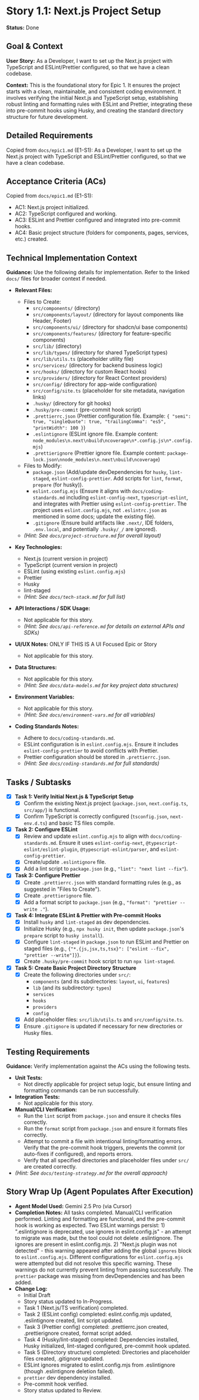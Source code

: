 # Story 1.1: Next.js Project Setup

**Status:** Done

## Goal & Context

**User Story:** As a Developer, I want to set up the Next.js project with TypeScript and ESLint/Prettier configured, so that we have a clean codebase.

**Context:** This is the foundational story for Epic 1. It ensures the project starts with a clean, maintainable, and consistent coding environment. It involves verifying the initial Next.js and TypeScript setup, establishing robust linting and formatting rules with ESLint and Prettier, integrating these into pre-commit hooks using Husky, and creating the standard directory structure for future development.

## Detailed Requirements

Copied from `docs/epic1.md` (E1-S1):
As a Developer, I want to set up the Next.js project with TypeScript and ESLint/Prettier configured, so that we have a clean codebase.

## Acceptance Criteria (ACs)

Copied from `docs/epic1.md` (E1-S1):

- AC1: Next.js project initialized.
- AC2: TypeScript configured and working.
- AC3: ESLint and Prettier configured and integrated into pre-commit hooks.
- AC4: Basic project structure (folders for components, pages, services, etc.) created.

## Technical Implementation Context

**Guidance:** Use the following details for implementation. Refer to the linked `docs/` files for broader context if needed.

- **Relevant Files:**

  - Files to Create:
    - `src/components/` (directory)
    - `src/components/layout/` (directory for layout components like Header, Footer)
    - `src/components/ui/` (directory for shadcn/ui base components)
    - `src/components/features/` (directory for feature-specific components)
    - `src/lib/` (directory)
    - `src/lib/types/` (directory for shared TypeScript types)
    - `src/lib/utils.ts` (placeholder utility file)
    - `src/services/` (directory for backend business logic)
    - `src/hooks/` (directory for custom React hooks)
    - `src/providers/` (directory for React Context providers)
    - `src/config/` (directory for app-wide configuration)
    - `src/config/site.ts` (placeholder for site metadata, navigation links)
    - `.husky/` (directory for git hooks)
    - `.husky/pre-commit` (pre-commit hook script)
    - `.prettierrc.json` (Prettier configuration file. Example: `{ "semi": true, "singleQuote": true, "trailingComma": "es5", "printWidth": 100 }`)
    - `.eslintignore` (ESLint ignore file. Example content: `node_modules\n.next\nbuild\ncoverage\n*.config.js\n*.config.mjs`)
    - `.prettierignore` (Prettier ignore file. Example content: `package-lock.json\nnode_modules\n.next\nbuild\ncoverage`)
  - Files to Modify:
    - `package.json` (Add/update devDependencies for `husky`, `lint-staged`, `eslint-config-prettier`. Add scripts for `lint`, `format`, `prepare` (for husky)).
    - `eslint.config.mjs` (Ensure it aligns with `docs/coding-standards.md` including `eslint-config-next`, `typescript-eslint`, and integrates with Prettier using `eslint-config-prettier`. The project uses `eslint.config.mjs`, not `.eslintrc.json` as mentioned in some docs; update the existing file).
    - `.gitignore` (Ensure build artifacts like `.next/`, IDE folders, `.env.local`, and potentially `.husky/_/` are ignored).
  - _(Hint: See `docs/project-structure.md` for overall layout)_

- **Key Technologies:**

  - Next.js (current version in project)
  - TypeScript (current version in project)
  - ESLint (using existing `eslint.config.mjs`)
  - Prettier
  - Husky
  - lint-staged
  - _(Hint: See `docs/tech-stack.md` for full list)_

- **API Interactions / SDK Usage:**

  - Not applicable for this story.
  - _(Hint: See `docs/api-reference.md` for details on external APIs and SDKs)_

- **UI/UX Notes:** ONLY IF THIS IS A UI Focused Epic or Story

  - Not applicable for this story.

- **Data Structures:**

  - Not applicable for this story.
  - _(Hint: See `docs/data-models.md` for key project data structures)_

- **Environment Variables:**

  - Not applicable for this story.
  - _(Hint: See `docs/environment-vars.md` for all variables)_

- **Coding Standards Notes:**
  - Adhere to `docs/coding-standards.md`.
  - ESLint configuration is in `eslint.config.mjs`. Ensure it includes `eslint-config-prettier` to avoid conflicts with Prettier.
  - Prettier configuration should be stored in `.prettierrc.json`.
  - _(Hint: See `docs/coding-standards.md` for full standards)_

## Tasks / Subtasks

- [x] **Task 1: Verify Initial Next.js & TypeScript Setup**
  - [x] Confirm the existing Next.js project (`package.json`, `next.config.ts`, `src/app/`) is functional.
  - [x] Confirm TypeScript is correctly configured (`tsconfig.json`, `next-env.d.ts`) and basic TS files compile.
- [x] **Task 2: Configure ESLint**
  - [x] Review and update `eslint.config.mjs` to align with `docs/coding-standards.md`. Ensure it uses `eslint-config-next`, `@typescript-eslint/eslint-plugin`, `@typescript-eslint/parser`, and `eslint-config-prettier`.
  - [x] Create/update `.eslintignore` file.
  - [x] Add a lint script to `package.json` (e.g., `"lint": "next lint --fix"`).
- [x] **Task 3: Configure Prettier**
  - [x] Create `.prettierrc.json` with standard formatting rules (e.g., as suggested in "Files to Create").
  - [x] Create `.prettierignore` file.
  - [x] Add a format script to `package.json` (e.g., `"format": "prettier --write ."`).
- [x] **Task 4: Integrate ESLint & Prettier with Pre-commit Hooks**
  - [x] Install `husky` and `lint-staged` as dev dependencies.
  - [x] Initialize Husky (e.g., `npx husky init`, then update `package.json`'s `prepare` script to `husky install`).
  - [x] Configure `lint-staged` in `package.json` to run ESLint and Prettier on staged files (e.g., `{"*.{js,jsx,ts,tsx}": ["eslint --fix", "prettier --write"]}`).
  - [x] Create `.husky/pre-commit` hook script to run `npx lint-staged`.
- [x] **Task 5: Create Basic Project Directory Structure**
  - [x] Create the following directories under `src/`:
    - `components` (and its subdirectories: `layout`, `ui`, `features`)
    - `lib` (and its subdirectory: `types`)
    - `services`
    - `hooks`
    - `providers`
    - `config`
  - [x] Add placeholder files: `src/lib/utils.ts` and `src/config/site.ts`.
  - [x] Ensure `.gitignore` is updated if necessary for new directories or Husky files.

## Testing Requirements

**Guidance:** Verify implementation against the ACs using the following tests.

- **Unit Tests:**
  - Not directly applicable for project setup logic, but ensure linting and formatting commands can be run successfully.
- **Integration Tests:**
  - Not applicable for this story.
- **Manual/CLI Verification:**
  - Run the `lint` script from `package.json` and ensure it checks files correctly.
  - Run the `format` script from `package.json` and ensure it formats files correctly.
  - Attempt to commit a file with intentional linting/formatting errors. Verify that the pre-commit hook triggers, prevents the commit (or auto-fixes if configured), and reports errors.
  - Verify that all specified directories and placeholder files under `src/` are created correctly.
- _(Hint: See `docs/testing-strategy.md` for the overall approach)_

## Story Wrap Up (Agent Populates After Execution)

- **Agent Model Used:** Gemini 2.5 Pro (via Cursor)
- **Completion Notes:** All tasks completed. Manual/CLI verification performed. Linting and formatting are functional, and the pre-commit hook is working as expected. Two ESLint warnings persist: 1) ".eslintignore is deprecated, use ignores in eslint.config.js" - an attempt to migrate was made, but the tool could not delete .eslintignore. The ignores are present in eslint.config.mjs. 2) "Next.js plugin was not detected" - this warning appeared after adding the global `ignores` block to `eslint.config.mjs`. Different configurations for `eslint.config.mjs` were attempted but did not resolve this specific warning. These warnings do not currently prevent linting from passing successfully. The `prettier` package was missing from devDependencies and has been added.
- **Change Log:**
  - Initial Draft
  - Story status updated to In-Progress.
  - Task 1 (Next.js/TS verification) completed.
  - Task 2 (ESLint config) completed: eslint.config.mjs updated, .eslintignore created, lint script updated.
  - Task 3 (Prettier config) completed: .prettierrc.json created, .prettierignore created, format script added.
  - Task 4 (Husky/lint-staged) completed: Dependencies installed, Husky initialized, lint-staged configured, pre-commit hook updated.
  - Task 5 (Directory structure) completed: Directories and placeholder files created, .gitignore updated.
  - ESLint ignores migrated to eslint.config.mjs from .eslintignore (though .eslintignore deletion failed).
  - `prettier` dev dependency installed.
  - Pre-commit hook verified.
  - Story status updated to Review.
